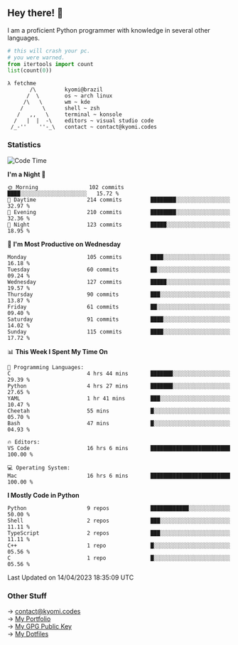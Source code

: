## Hey there! 👋
I am a proficient Python programmer with knowledge in several other languages.

```py
# this will crash your pc.
# you were warned.
from itertools import count
list(count(0))
```
```
λ fetchme
       /\         kyomi@brazil
      /  \        os ~ arch linux
     /\   \       wm ~ kde
    /      \      shell ~ zsh
   /   ,,   \     terminal ~ konsole
  /   |  |  -\    editors ~ visual studio code
 /_-''    ''-_\   contact ~ contact@kyomi.codes
```

### Statistics
<!--START_SECTION:waka-->
![Code Time](http://img.shields.io/badge/Code%20Time-327%20hrs%2046%20mins-blue)

**I'm a Night 🦉** 

```text
🌞 Morning                102 commits         ████░░░░░░░░░░░░░░░░░░░░░   15.72 % 
🌆 Daytime                214 commits         ████████░░░░░░░░░░░░░░░░░   32.97 % 
🌃 Evening                210 commits         ████████░░░░░░░░░░░░░░░░░   32.36 % 
🌙 Night                  123 commits         █████░░░░░░░░░░░░░░░░░░░░   18.95 % 
```
📅 **I'm Most Productive on Wednesday** 

```text
Monday                   105 commits         ████░░░░░░░░░░░░░░░░░░░░░   16.18 % 
Tuesday                  60 commits          ██░░░░░░░░░░░░░░░░░░░░░░░   09.24 % 
Wednesday                127 commits         █████░░░░░░░░░░░░░░░░░░░░   19.57 % 
Thursday                 90 commits          ███░░░░░░░░░░░░░░░░░░░░░░   13.87 % 
Friday                   61 commits          ██░░░░░░░░░░░░░░░░░░░░░░░   09.40 % 
Saturday                 91 commits          ████░░░░░░░░░░░░░░░░░░░░░   14.02 % 
Sunday                   115 commits         ████░░░░░░░░░░░░░░░░░░░░░   17.72 % 
```


📊 **This Week I Spent My Time On** 

```text
💬 Programming Languages: 
C                        4 hrs 44 mins       ███████░░░░░░░░░░░░░░░░░░   29.39 % 
Python                   4 hrs 27 mins       ███████░░░░░░░░░░░░░░░░░░   27.65 % 
YAML                     1 hr 41 mins        ███░░░░░░░░░░░░░░░░░░░░░░   10.47 % 
Cheetah                  55 mins             █░░░░░░░░░░░░░░░░░░░░░░░░   05.70 % 
Bash                     47 mins             █░░░░░░░░░░░░░░░░░░░░░░░░   04.93 % 

🔥 Editors: 
VS Code                  16 hrs 6 mins       █████████████████████████   100.00 % 

💻 Operating System: 
Mac                      16 hrs 6 mins       █████████████████████████   100.00 % 
```

**I Mostly Code in Python** 

```text
Python                   9 repos             ████████████░░░░░░░░░░░░░   50.00 % 
Shell                    2 repos             ███░░░░░░░░░░░░░░░░░░░░░░   11.11 % 
TypeScript               2 repos             ███░░░░░░░░░░░░░░░░░░░░░░   11.11 % 
C++                      1 repo              █░░░░░░░░░░░░░░░░░░░░░░░░   05.56 % 
C                        1 repo              █░░░░░░░░░░░░░░░░░░░░░░░░   05.56 % 
```




 Last Updated on 14/04/2023 18:35:09 UTC
<!--END_SECTION:waka-->

### Other Stuff

→ contact@kyomi.codes<br />
→ [My Portfolio](https://kyomi.codes)<br />
→ [My GPG Public Key](https://github.com/bitterteriyaki.gpg)<br />
→ [My Dotfiles](https://github.com/bitterteriyaki/dotfiles) 
